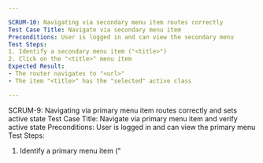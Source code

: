 ```yaml
---

SCRUM-10: Navigating via secondary menu item routes correctly
Test Case Title: Navigate via secondary menu item
Preconditions: User is logged in and can view the secondary menu
Test Steps:
1. Identify a secondary menu item ("<title>")
2. Click on the "<title>" menu item
Expected Result:
- The router navigates to "<url>"
- The item "<title>" has the "selected" active class

---
```


SCRUM-9: Navigating via primary menu item routes correctly and sets active state
Test Case Title: Navigate via primary menu item and verify active state
Preconditions: User is logged in and can view the primary menu
Test Steps:
1. Identify a primary menu item ("<title>") with icon ("<icon>")
2. Click on the "<title>" menu item
Expected Result:
- The router navigates to "<url>"
- The menu item "<title>" has the "selected" active class
- All other menu items do not have the "selected" class
- On mobile, the menu closes after navigation and focus moves to the main page heading

---

SCRUM-8: Switching between breakpoints recalculates the layout
Test Case Title: Switch between breakpoints and verify layout recalculation
Preconditions: App is open on a large screen
Test Steps:
1. Shrink viewport below the lg breakpoint
2. Observe menu behavior
3. Expand viewport back to ≥ lg breakpoint
Expected Result:
- Menu switches to overlay mode without layout breakage when below lg breakpoint
- Menu returns to persistent mode when back to ≥ lg breakpoint

---

SCRUM-7: Menu behaves as overlay on small screens
Test Case Title: Menu overlay behavior on small screens
Preconditions: Viewport width is less than the lg breakpoint; app is loaded
Test Steps:
1. Observe that the menu is hidden by default
2. Open the menu
3. Close the menu
Expected Result:
- Menu displays as an overlay when opened
- Closing the menu returns focus to the previously focused element

---

SCRUM-6: Split-pane shows persistent menu on large screens
Test Case Title: Persistent split-pane menu on large screens
Preconditions: Viewport width is ≥ the lg breakpoint; app is loaded
Test Steps:
1. Observe the menu display on page load
Expected Result:
- Menu is visible as a persistent left pane
- Main content renders in the "main-content" outlet without overlaying thenu,